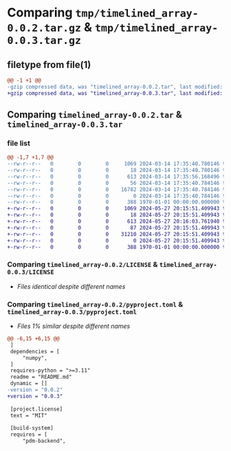 # Comparing `tmp/timelined_array-0.0.2.tar.gz` & `tmp/timelined_array-0.0.3.tar.gz`

## filetype from file(1)

```diff
@@ -1 +1 @@
-gzip compressed data, was "timelined_array-0.0.2.tar", last modified: Thu Mar 14 17:35:56 2024, max compression
+gzip compressed data, was "timelined_array-0.0.3.tar", last modified: Mon May 27 20:16:03 2024, max compression
```

## Comparing `timelined_array-0.0.2.tar` & `timelined_array-0.0.3.tar`

### file list

```diff
@@ -1,7 +1,7 @@
--rw-r--r--   0        0        0     1069 2024-03-14 17:35:40.780146 timelined_array-0.0.2/LICENSE
--rw-r--r--   0        0        0       18 2024-03-14 17:35:40.780146 timelined_array-0.0.2/README.md
--rw-r--r--   0        0        0      613 2024-03-14 17:35:56.168496 timelined_array-0.0.2/pyproject.toml
--rw-r--r--   0        0        0       56 2024-03-14 17:35:40.784146 timelined_array-0.0.2/src/timelined_array/__init__.py
--rw-r--r--   0        0        0    16782 2024-03-14 17:35:40.784146 timelined_array-0.0.2/src/timelined_array/time.py
--rw-r--r--   0        0        0        0 2024-03-14 17:35:40.784146 timelined_array-0.0.2/tests/__init__.py
--rw-r--r--   0        0        0      388 1970-01-01 00:00:00.000000 timelined_array-0.0.2/PKG-INFO
+-rw-r--r--   0        0        0     1069 2024-05-27 20:15:51.409943 timelined_array-0.0.3/LICENSE
+-rw-r--r--   0        0        0       18 2024-05-27 20:15:51.409943 timelined_array-0.0.3/README.md
+-rw-r--r--   0        0        0      613 2024-05-27 20:16:03.761940 timelined_array-0.0.3/pyproject.toml
+-rw-r--r--   0        0        0       87 2024-05-27 20:15:51.409943 timelined_array-0.0.3/src/timelined_array/__init__.py
+-rw-r--r--   0        0        0    31210 2024-05-27 20:15:51.409943 timelined_array-0.0.3/src/timelined_array/time.py
+-rw-r--r--   0        0        0        0 2024-05-27 20:15:51.409943 timelined_array-0.0.3/tests/__init__.py
+-rw-r--r--   0        0        0      388 1970-01-01 00:00:00.000000 timelined_array-0.0.3/PKG-INFO
```

### Comparing `timelined_array-0.0.2/LICENSE` & `timelined_array-0.0.3/LICENSE`

 * *Files identical despite different names*

### Comparing `timelined_array-0.0.2/pyproject.toml` & `timelined_array-0.0.3/pyproject.toml`

 * *Files 1% similar despite different names*

```diff
@@ -6,15 +6,15 @@
 ]
 dependencies = [
     "numpy",
 ]
 requires-python = ">=3.11"
 readme = "README.md"
 dynamic = []
-version = "0.0.2"
+version = "0.0.3"
 
 [project.license]
 text = "MIT"
 
 [build-system]
 requires = [
     "pdm-backend",
```

